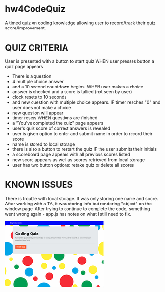 # hw4CodeQuiz

A timed quiz on coding knowledge allowing user to record/track their quiz score/improvement.

# QUIZ CRITERIA

User is presented with a button to start quiz
WHEN user presses button a quiz page appears

- There is a question
- 4 multiple choice answer
- and a 10 second countdown begins.
  WHEN user makes a choice
- answer is checked and a score is tallied (not seen by user)
- clock resets to 10 seconds
- and new question with multiple choice appears.
  IF timer reaches "0" and user does not make a choice
- new question will appear
- timer resets
  WHEN questions are finished
- a "You've completed the quiz" page appears
- user's quiz score of correct answers is revealed
- user is given option to enter and submit name in order to record their score
- name is stored to local storage
- there is also a button to restart the quiz
  IF the user submits their initials
- a scoreboard page appears with all previous scores listed
- new score appears as well as scores retrieved from local storage
- user has two button options: retake quiz or delete all scores

# KNOWN ISSUES

There is trouble with local storage. It was only storing one name and socre.
After working with a TA, it was storing info but rendering "object" on the window page.
After trying to continue to complete the code, something went wrong again - app.js has notes on what I still need to fix.

![alt text](assets/hw4CodeQuiz.png)
